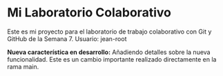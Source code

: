 # Mi Laboratorio Colaborativo

Este es mi proyecto para el laboratorio de trabajo colaborativo con Git y GitHub de la Semana 7.
Usuario: jean-root

**Nueva característica en desarrollo:** Añadiendo detalles sobre la nueva funcionalidad.
Este es un cambio importante realizado directamente en la rama main.